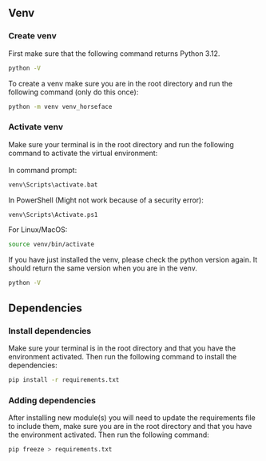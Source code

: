 ## Venv

### Create venv
First make sure that the following command returns Python 3.12. 
```bash
python -V
```

To create a venv make sure you are in the root directory and run the following command (only do this once): <br>
```bash
python -m venv venv_horseface
```

### Activate venv
Make sure your terminal is in the root directory and run the following command to activate the virtual environment: <br> <br>
In command prompt:
```bash
venv\Scripts\activate.bat
```
In PowerShell (Might not work because of a security error):
```bash
venv\Scripts\Activate.ps1
```
For Linux/MacOS:
```bash
source venv/bin/activate
```

If you have just installed the venv, please check the python version again. It should return the same version when you are in the venv.
```bash
python -V
```

## Dependencies

### Install dependencies
Make sure your terminal is in the root directory and that you have the environment activated. Then run the following command to install the dependencies: <br>
```bash
pip install -r requirements.txt
```

### Adding dependencies
After installing new module(s) you will need to update the requirements file to include them, make sure you are in the root directory and that you have the environment activated. Then run the following command: <br>
```bash
pip freeze > requirements.txt
```
